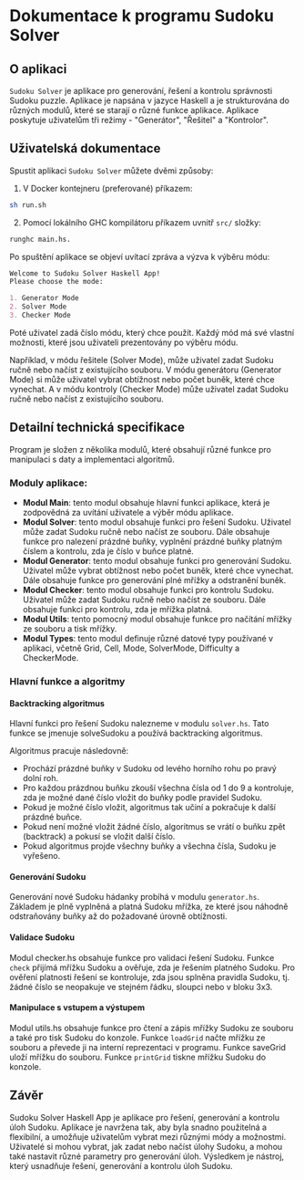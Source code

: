 # Dokumentace k programu Sudoku Solver

## O aplikaci

`Sudoku Solver` je aplikace pro generování, řešení a kontrolu správnosti Sudoku puzzle. Aplikace je napsána v jazyce Haskell a je strukturována do různých modulů, které se starají o různé funkce aplikace. Aplikace poskytuje uživatelům tři režimy - "Generátor", "Řešitel" a "Kontrolor".

## Uživatelská dokumentace

Spustit aplikaci `Sudoku Solver` můžete dvěmi způsoby:

1. V Docker kontejneru (preferované) příkazem:

```sh
sh run.sh
```

2. Pomocí lokálního GHC kompilátoru příkazem uvnitř `src/` složky:

```sh
runghc main.hs.
```

Po spuštění aplikace se objeví uvítací zpráva a výzva k výběru módu:

```markdown
Welcome to Sudoku Solver Haskell App!
Please choose the mode:

1. Generator Mode
2. Solver Mode
3. Checker Mode
```

Poté uživatel zadá číslo módu, který chce použít. Každý mód má své vlastní možnosti, které jsou uživateli prezentovány po výběru módu.

Například, v módu řešitele (Solver Mode), může uživatel zadat Sudoku ručně nebo načíst z existujícího souboru. V módu generátoru (Generator Mode) si může uživatel vybrat obtížnost nebo počet buněk, které chce vynechat. A v módu kontroly (Checker Mode) může uživatel zadat Sudoku ručně nebo načíst z existujícího souboru.

## Detailní technická specifikace

Program je složen z několika modulů, které obsahují různé funkce pro manipulaci s daty a implementaci algoritmů.

### Moduly aplikace:

- **Modul Main**: tento modul obsahuje hlavní funkci aplikace, která je zodpovědná za uvítání uživatele a výběr módu aplikace.
- **Modul Solver**: tento modul obsahuje funkci pro řešení Sudoku. Uživatel může zadat Sudoku ručně nebo načíst ze souboru. Dále obsahuje funkce pro nalezení prázdné buňky, vyplnění prázdné buňky platným číslem a kontrolu, zda je číslo v buňce platné.
- **Modul Generator**: tento modul obsahuje funkci pro generování Sudoku. Uživatel může vybrat obtížnost nebo počet buněk, které chce vynechat. Dále obsahuje funkce pro generování plné mřížky a odstranění buněk.
- **Modul Checker**: tento modul obsahuje funkci pro kontrolu Sudoku. Uživatel může zadat Sudoku ručně nebo načíst ze souboru. Dále obsahuje funkci pro kontrolu, zda je mřížka platná.
- **Modul Utils**: tento pomocný modul obsahuje funkce pro načítání mřížky ze souboru a tisk mřížky.
- **Modul Types**: tento modul definuje různé datové typy používané v aplikaci, včetně Grid, Cell, Mode, SolverMode, Difficulty a CheckerMode.

### Hlavní funkce a algoritmy

#### Backtracking algoritmus

Hlavní funkci pro řešení Sudoku nalezneme v modulu `solver.hs`. Tato funkce se jmenuje solveSudoku a používá backtracking algoritmus.

Algoritmus pracuje následovně:

- Prochází prázdné buňky v Sudoku od levého horního rohu po pravý dolní roh.
- Pro každou prázdnou buňku zkouší všechna čísla od 1 do 9 a kontroluje, zda je možné dané číslo vložit do buňky podle pravidel Sudoku.
- Pokud je možné číslo vložit, algoritmus tak učiní a pokračuje k další prázdné buňce.
- Pokud není možné vložit žádné číslo, algoritmus se vrátí o buňku zpět (backtrack) a pokusí se vložit další číslo.
- Pokud algoritmus projde všechny buňky a všechna čísla, Sudoku je vyřešeno.

#### Generování Sudoku

Generování nové Sudoku hádanky probíhá v modulu `generator.hs`. Základem je plně vyplněná a platná Sudoku mřížka, ze které jsou náhodně odstraňovány buňky až do požadované úrovně obtížnosti.

#### Validace Sudoku

Modul checker.hs obsahuje funkce pro validaci řešení Sudoku. Funkce `check` přijímá mřížku Sudoku a ověřuje, zda je řešením platného Sudoku. Pro ověření platnosti řešení se kontroluje, zda jsou splněna pravidla Sudoku, tj. žádné číslo se neopakuje ve stejném řádku, sloupci nebo v bloku 3x3.

#### Manipulace s vstupem a výstupem

Modul utils.hs obsahuje funkce pro čtení a zápis mřížky Sudoku ze souboru a také pro tisk Sudoku do konzole. Funkce `loadGrid` načte mřížku ze souboru a převede ji na interní reprezentaci v programu. Funkce saveGrid uloží mřížku do souboru. Funkce `printGrid` tiskne mřížku Sudoku do konzole.

## Závěr

Sudoku Solver Haskell App je aplikace pro řešení, generování a kontrolu úloh Sudoku. Aplikace je navržena tak, aby byla snadno použitelná a flexibilní, a umožňuje uživatelům vybrat mezi různými módy a možnostmi. Uživatelé si mohou vybrat, jak zadat nebo načíst úlohy Sudoku, a mohou také nastavit různé parametry pro generování úloh. Výsledkem je nástroj, který usnadňuje řešení, generování a kontrolu úloh Sudoku.

